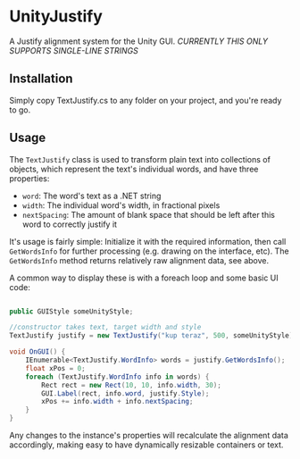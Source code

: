 UnityJustify
============

A Justify alignment system for the Unity GUI.
*CURRENTLY THIS ONLY SUPPORTS SINGLE-LINE STRINGS*

## Installation

Simply copy TextJustify.cs to any folder on your project, and you're ready to go.

## Usage

The `TextJustify` class is used to transform plain text into collections of
objects, which represent the text's individual words, and have three properties:

 - `word`: The word's text as a .NET string
 - `width`: The individual word's width, in fractional pixels
 - `nextSpacing`: The amount of blank space that should be left after this word to correctly justify it

It's usage is fairly simple: Initialize it with the required information, then 
call `GetWordsInfo` for further processing (e.g. drawing on the interface, etc).
The `GetWordsInfo` method returns relatively raw alignment data, see above.

A common way to display these is with a foreach loop and some basic UI code:

```csharp

public GUIStyle someUnityStyle;

//constructor takes text, target width and style
TextJustify justify = new TextJustify("kup teraz", 500, someUnityStyle);

void OnGUI() {
	IEnumerable<TextJustify.WordInfo> words = justify.GetWordsInfo();
	float xPos = 0;
	foreach (TextJustify.WordInfo info in words) {
		Rect rect = new Rect(10, 10, info.width, 30);
		GUI.Label(rect, info.word, justify.Style);
		xPos += info.width + info.nextSpacing;
	}
}

```

Any changes to the instance's properties will recalculate the alignment data
accordingly, making easy to have dynamically resizable containers or text.
